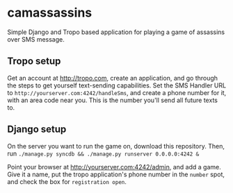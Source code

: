 # camassassins #

Simple Django and Tropo based application for playing a game of assassins over SMS message.

## Tropo setup ##

Get an account at http://tropo.com, create an application, and go through the 
steps to get yourself text-sending capabilities. Set the SMS Handler URL to
`http://yourserver.com:4242/handleSms`, and create a phone number for it, with
an area code near you. This is the number you'll send all future texts to.

## Django setup ##

On the server you want to run the game on, download this repository. Then, run
`./manage.py syncdb && ./manage.py runserver 0.0.0.0:4242 &`

Point your browser at http://yourserver.com:4242/admin, and add a game. Give it
a name, put the tropo application's  phone number in the `number` spot, and
check the box for `registration open`.


